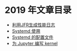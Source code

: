 # 2019 年文章目录

* [利用JFR生成性能日志](04/利用JFR生成性能日志.md)
* [Systemd 使用](06/Systemd使用.md)
* [Systemd 的配置文件](06/Systemd配置文件.md)
* [为 Jupyter 编写 kernel](07/为Jupyter编写kernel.md)
